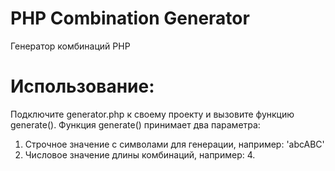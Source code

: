 # PHP Combination Generator
 Генератор комбинаций PHP

# Использование:
 Подключите generator.php к своему проекту и вызовите функцию generate(). Функция generate() принимает два параметра:
 1. Строчное значение с символами для генерации, например: 'abcABC'
 2. Числовое значение длины комбинаций, например: 4.